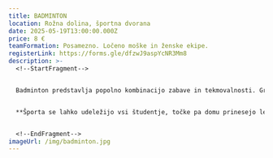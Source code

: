 ```yaml
---
title: BADMINTON
location: Rožna dolina, športna dvorana
date: 2025-05-19T13:00:00.000Z
price: 8 €
teamFormation: Posamezno. Ločeno moške in ženske ekipe.
registerLink: https://forms.gle/dfzwJ9aspYcNR3Mm8
description: >-
  <!--StartFragment-->


  Badminton predstavlja popolno kombinacijo zabave in tekmovalnosti. Gre za refleksno zelo zahteven šport, saj se igra odvija zelo hitro, zato je potrebno eksplozivno gibanje ter dobra vzdržljivost. Prav tako je taktika tista, ki igra pomembno vlogo pri igranju. Smer in moč pri podaji žogice določata, kako spretno bomo igralcu zadali udarec. Ker gre za individualno igro, bo tekmovanje potekalo ločeno za moške in ženske. Pravila bodo določena na mestu dogodka s strani organizatorja in se bodo prilagajala glede na število prijavljenih.


  **Športa se lahko udeležijo vsi študentje, točke pa domu prinesejo le stanovalci študentskega doma. Točke se štejejo posebej v moški in ženski konkurenci. 1. mesto prinese domu 8 točk, 2. mesto 6 točk in 3. mesto 4 točk.**


  <!--EndFragment-->
imageUrl: /img/badminton.jpg
---
```

